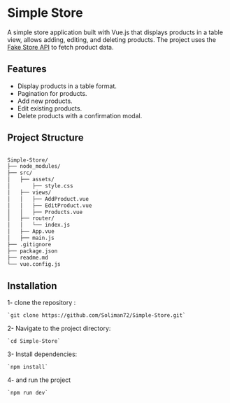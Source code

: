 # Simple Store

A simple store application built with Vue.js that displays products in a table view, allows adding, editing, and deleting products. The project uses the [Fake Store API](https://fakestoreapi.com/) to fetch product data.

## Features

- Display products in a table format.
- Pagination for products.
- Add new products.
- Edit existing products.
- Delete products with a confirmation modal.

## Project Structure

```bash

Simple-Store/
├── node_modules/
├── src/
│   ├── assets/
│       ├── style.css
│   ├── views/
│   │   ├── AddProduct.vue
│   │   ├── EditProduct.vue
│   │   ├── Products.vue
│   ├── router/
│   │   └── index.js
│   ├── App.vue
│   ├── main.js
├── .gitignore
├── package.json
├── readme.md
└── vue.config.js

```

## Installation

1- clone the repository :

    `git clone https://github.com/Soliman72/Simple-Store.git`

2- Navigate to the project directory:

    `cd Simple-Store`

3- Install dependencies:

    `npm install`

4- and run the project

    `npm run dev`
